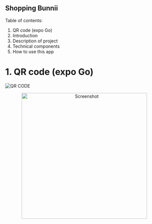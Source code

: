 ## Shopping Bunnii
Table of contents:
1. QR code (expo Go)
2. Introduction
3. Description of project
4. Technical components
5. How to use this app


# 1. QR code (expo Go)
![QR CODE](<img width="235" height="249" alt="Image" src="https://github.com/user-attachments/assets/905b344b-63df-42bb-b92c-97410a76947a" />)

<p align="center">
  <img src="assets/QR.jpg" width="400" alt="Screenshot">
</p>
